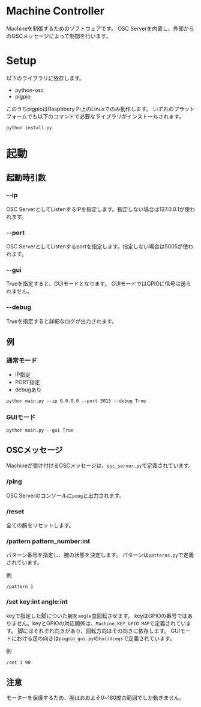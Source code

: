 # Machine Controller

Machineを制御するためのソフトウェアです。
OSC Serverを内蔵し、外部からのOSCメッセージによって制御を行います。

# Setup

以下のライブラリに依存します。

- python-osc
- pigpio

このうちpigpioはRaspbbery Pi上のLinuxでのみ動作します。
いずれのプラットフォームでも以下のコマンドで必要なライブラリがインストールされます。

```sh
python install.py
```

# 起動

## 起動時引数

### --ip

OSC ServerとしてListenするIPを指定します。指定しない場合は127.0.0.1が使われます。

### --port

OSC ServerとしてListenするportを指定します。指定しない場合は5005が使われます。

### --gui

Trueを指定すると、GUIモードとなります。
GUIモードではGPIOに信号は送られません。

### --debug

Trueを指定すると詳細なログが出力されます。


## 例

### 通常モード

- IP指定
- PORT指定
- debugあり

```
python main.py --ip 0.0.0.0 --port 5015 --debug True
```

### GUIモード

```
python main.py --gui True
```

## OSCメッセージ

Machineが受け付けるOSCメッセージは、`osc_server.py`で定義されています。

### /ping

OSC Serverのコンソールに`pong`と出力されます。

### /reset

全ての腕をリセットします。

### /pattern pattern_number:int

パターン番号を指定し、腕の状態を決定します。
パターンは`patterns.py`で定義されています。

例
```
/pattern 1
```

### /set key:int angle:int

keyで指定した脚についた腕を`angle`度回転させます。
keyはGPIOの番号ではありません。keyとGPIOの対応関係は、`Machine.KEY_GPIO_MAP`で定義されています。
脚にはそれぞれ向きがあり、回転方向はその向きに依存します。
GUIモードにおける足の向きは`pigpio_gui.py`の`buildLegs`で定義されています。

例
```
/set 1 90
```

## 注意

モーターを保護するため、腕はおおよそ0~180度の範囲でしか動きません。